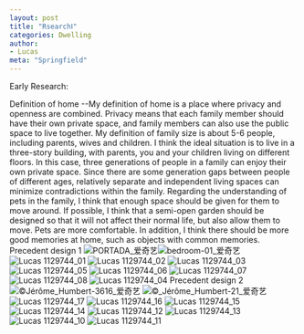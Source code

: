 ```yaml
---
layout: post
title: "RsearchⅠ"
categories: Dwelling
author:
- Lucas
meta: "Springfield"
---
```


Early Research:

Definition of home --My definition of home is a place where privacy and openness are combined. Privacy means that each family member should have their own private space, and family members can also use the public space to live together. My definition of family size is about 5-6 people, including parents, wives and children. I think the ideal situation is to live in a three-story building, with parents, you and your children living on different floors. In this case, three generations of people in a family can enjoy their own private space. Since there are some generation gaps between people of different ages, relatively separate and independent living spaces can minimize contradictions within the family. Regarding the understanding of pets in the family, I think that enough space should be given for them to move around. If possible, I think that a semi-open garden should be designed so that it will not affect their normal life, but also allow them to move. Pets are more comfortable. In addition, I think there should be more good memories at home, such as objects with common memories.
Precedent design 1 ![PORTADA_爱奇艺](https://user-images.githubusercontent.com/90553297/133253971-734375d5-d9db-4f06-a039-2c91d71844eb.png)![bedroom-01_爱奇艺](https://user-images.githubusercontent.com/90553297/133254013-b71ed632-53eb-49e4-bc99-ef2632773b87.png)
![Lucas   1129744_01](https://user-images.githubusercontent.com/90553297/133254172-5cf31216-270b-46a8-89ce-9602c6c5b246.jpg)
![Lucas   1129744_02](https://user-images.githubusercontent.com/90553297/133254188-6ec6fe15-329c-4630-b64d-05a84be1028e.jpg)
![Lucas   1129744_03](https://user-images.githubusercontent.com/90553297/133254194-74233c83-f1db-441c-8dfc-7b1f540db254.jpg)
![Lucas   1129744_05](https://user-images.githubusercontent.com/90553297/133254214-07941d7c-0529-4800-9c17-232aaa0c455a.jpg)
![Lucas   1129744_06](https://user-images.githubusercontent.com/90553297/133254220-caf9c60d-a15b-487a-8e67-c881910dc40c.jpg)
![Lucas   1129744_07](https://user-images.githubusercontent.com/90553297/133254226-c0a51585-cc40-4491-94c1-6c95f76a5f7d.jpg)
![Lucas   1129744_08](https://user-images.githubusercontent.com/90553297/133254231-3a861a45-44f2-479f-b901-10ae07f6d74d.jpg)
![Lucas   1129744_04](https://user-images.githubusercontent.com/90553297/133254240-978a75e9-a1f0-481f-8a67-b4fae4959bf7.jpg)
Precedent design 2![©_Jérôme_Humbert_-3616_爱奇艺](https://user-images.githubusercontent.com/90553297/133254374-1b41329e-3281-47f0-8a83-7c6610880b81.png)
![©_Jérôme_Humbert-21_爱奇艺](https://user-images.githubusercontent.com/90553297/133254378-18103385-dc05-4ab7-bd7a-8e84b13ca59e.png)
![Lucas   1129744_17](https://user-images.githubusercontent.com/90553297/133254419-b2fd65d4-6ec7-4980-9904-ef14e37afb9c.jpg)
![Lucas   1129744_16](https://user-images.githubusercontent.com/90553297/133254427-59881361-0b1f-46a4-bb8e-7dee2f1ed7a3.jpg)
![Lucas   1129744_15](https://user-images.githubusercontent.com/90553297/133254432-bddd5112-d201-475a-8f62-a82b44de692d.jpg)
![Lucas   1129744_14](https://user-images.githubusercontent.com/90553297/133254441-2c37387b-f27e-4127-af82-89cbbe61b918.jpg)
![Lucas   1129744_12](https://user-images.githubusercontent.com/90553297/133254445-6e15722f-a97f-42e9-8d4d-4947862d68b9.jpg)
![Lucas   1129744_13](https://user-images.githubusercontent.com/90553297/133254450-45178fb7-7c8f-446a-941f-541295080146.jpg)
![Lucas   1129744_10](https://user-images.githubusercontent.com/90553297/133254453-9291eb41-1d04-47b9-8cd5-cea30cd7d68b.jpg)
![Lucas   1129744_11](https://user-images.githubusercontent.com/90553297/133254456-f46b8a36-e5c7-45d9-949f-f21f1b6e9edf.jpg)

